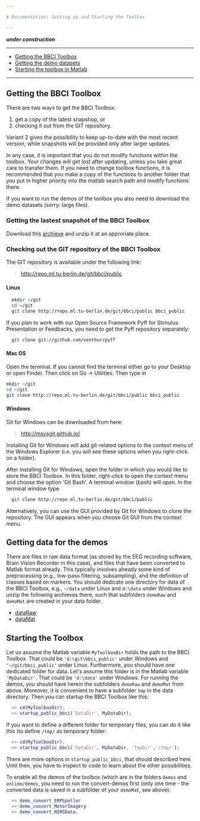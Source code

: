 ```yaml
---

# Documentation: Setting up and Starting the Toolbox

---
```


***under construction***

---

* [Getting the BBCI Toolbox](#GettingToolbox)
* [Getting the demo datasets](#GettingData)
* [Starting the toolbox in Matlab](#StartUp)

---

## Getting the BBCI Toolbox   <a id="GettingToolbox"></a>

There are two ways to get the BBCI Toolbox:

1. get a copy of the latest snapshop, or
2. checking it out from the GIT repository. 

Variant 2 gives the possibility to keep up-to-date with the most recent version, while snapshots will be provided only after larger updates.

In any case, it is important that you do not modify functions within the toolbox. Your changes will get lost after updating, unless you take great care to transfer them. If you need to change toolbox functions, it is recommended that you make a copy of the functions to another folder that you put in higher priority into the matlab search path and modify functions there.

If you want to run the demos of the toolbox you also need to download the demo datasets (sorry: large files). 


### Getting the lastest snapshot of the BBCI Toolbox

Download this [archieve](http://doc.ml.tu-berlin.de/bbci/ToolboxData/BBCIToolboxSnapshot.zip) and unzip it at an approriate place.


### Checking out the GIT repository of the BBCI Toolbox

The GIT repository is available under the following link:

> http://repo.ml.tu-berlin.de/git/bbci/public


#### Linux

```Bash
  mkdir ~/git
  cd ~/git
  git clone http://repo.ml.tu-berlin.de/git/bbci/public bbci_public
```

If you plan to work with our Open Source Framework Pyff for Stimulus Presentation or Feedbacks, you need to get the Pyff repository separately:

```Bash
  git clone git://github.com/venthur/pyff
```


#### Mac OS

Open the terminal. If you cannot find the terminal either go to your Desktop or open Finder. Then click on Go -> Utilities.
Then type in

```Bash
mkdir ~/git
cd ~/git
git clone http://repo.ml.tu-berlin.de/git/bbci/public bbci_public 
```

#### Windows

Git for Windows can be downloaded from here:

> http://msysgit.github.io/

Installing Git for Windows will add git-related options to the context menu of the Windows Explorer (i.e. you will see these options when you right-click on a folder). 

After installing Git for Windows, open the folder in which you would like to store the BBCI Toolbox. In this folder, right-click to open the context menu and choose the option 'Git Bash'. A terminal window (bash) will open. In the terminal window type

```Bash
  git clone http://repo.ml.tu-berlin.de/git/bbci/public
```

Alternatively, you can use the GUI provided by Git for Windows to clone the repository. The GUI appears when you choose Git GUI from the context menu.


## Getting data for the demos   <a id="GettingData"></a>

There are files in raw data format (as stored by the EEG recording software, Brain Vision Recorder in this case), and files that have been converted to Matlab format already. This typically involves already some kind of preprocessing (e.g., low-pass filtering, subsampling), and the definition of classes based on markers. You should dedicate one directory for data of the BBCI Toolbox, e.g., `~/data` under Linux and `d:\data` under Windows and unzip the following archieves there, such that subfolders `demoRaw` and `demoMat` are created in your data folder.

* [dataRaw](http://doc.ml.tu-berlin.de/bbci/ToolboxData/demoRaw.zip)
* [dataMat](http://doc.ml.tu-berlin.de/bbci/ToolboxData/demoMat.zip)


## Starting the Toolbox   <a id="StartUp"></a>

Let us assume the Matlab variable `MyToolboxDir` holds the path to the BBCI Toolbox. That could be `'d:\git\bbci_public'` under Windows and `'~/git/bbci_public'` under Linux. Furthermore, you should have one dedicated folder for data. Let's assume this folder is in the Matlab variable `'MyDataDir'`. That could be `'d:\data'` under Windows. For running the demos, you should have herein the subfolders `demoRaw` and `demoMat` from above. Moreover, it is convenient to have a subfolder `tmp` in the data directory.
Then you can startup the BBCI Toolbox like this:

```Matlab
  >> cd(MyToolboxDir);
  >> startup_public_bbci('DataDir', MyDataDir);
```

If you want to define a different folder for temporary files, you can do it like this (to define `/tmp/` as temporary folder:

```Matlab
  >> cd(MyToolboxDir);
  >> startup_public_bbci('DataDir', MyDataDir, 'TmpDir','/tmp/');
```

There are more options in `startup_public_bbci`, that should described here. Until then, you have to inspect to code to learn about the other possibilities.

To enable all the demos of the toolbox (which are in the folders `demos` and `online/demos`, you need to run the convert-demos first (only one time - the converted data is saved in a subfolder of your `demoMat`, see above):

```Matlab
  >> demo_convert_ERPSpeller
  >> demo_convert_MotorImagery
  >> demo_convert_NIRSData.
```
